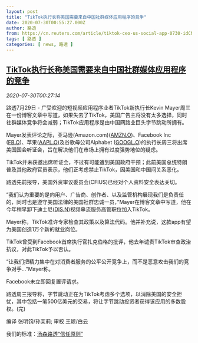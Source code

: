 ```yaml
---
layout: post
title: "TikTok执行长称美国需要来自中国社群媒体应用程序的竞争"
date: 2020-07-30T00:55:27.000Z
author: 路透
from: https://cn.reuters.com/article/tiktok-ceo-us-social-app-0730-idCNKCS24V01Z
tags: [ 路透 ]
categories: [ news, 路透 ]
---
```

<!--1596070527000-->
[TikTok执行长称美国需要来自中国社群媒体应用程序的竞争](https://cn.reuters.com/article/tiktok-ceo-us-social-app-0730-idCNKCS24V01Z)
------

<div>
<div><i>2020-07-30T00:27:14</i></div><div class="StandardArticleBody_body"><p>路透7月29日 - 广受欢迎的短视频应用程序业者TikTok新执行长Kevin Mayer周三在一份博客文章中写道，如果失去了TikTok，美国广告主将没有太多选择，同时社群媒体竞争将会减弱；TikTok应用程序是由中国网路业巨头字节跳动所拥有。 </p><p>Mayer发表评论之际，亚马逊(Amazon.com)(<span id="symbol_AMZN.O_0"><a href="//www.reuters.com/companies/AMZN.O">AMZN.O</a></span>)、Facebook Inc (<span id="symbol_FB.O_1"><a href="//www.reuters.com/companies/FB.O">FB.O</a></span>)、苹果(<span id="symbol_AAPL.O_2"><a href="//www.reuters.com/companies/AAPL.O">AAPL.O</a></span>)及谷歌母公司Alphabet (<span id="symbol_GOOGL.O_3"><a href="//www.reuters.com/companies/GOOGL.O">GOOGL.O</a></span>)的执行长周三将出席美国国会听证会，旨在解决他们在市场上拥有过度强势地位的疑虑。 </p><p>TikTok并未获邀出席听证会，不过有可能遭到美国政府干预；此前美国总统特朗普及其他政府官员表示，他们正考虑禁止TikTok，因美国和中国间关系恶化。 </p><p>路透先前报导，美国外资审议委员会(CFIUS)已经对个人资料安全表达关切。 </p><p>“我们认为重要的是向用户、广告商、创作者、以及监管机构展现我们是负责任的，同时也是遵守美国法律的美国社群忠诚一员，”Mayer在博客文章中写道，他在今年稍早卸下迪士尼(<span id="symbol_DIS.N_4"><a href="//www.reuters.com/companies/DIS.N">DIS.N</a></span>)视频串流服务高管职位加入TikTok。 </p><p>Mayer称，TikTok准许专家检查其政策以及算法代码。他并补充说，这款app有望为美国创造1万个新的就业岗位。 </p><p>TikTok曾受到Facebook首席执行官扎克伯格的批评，他去年谴责TikTok审查政治抗议，对此TikTok予以否认。 </p><p>“让我们把精力集中在对消费者服务的公平公开竞争上，而不是恶意攻击我们的竞争对手...”Mayer称。 </p><p>Facebook未立即回复置评请求。 </p><p>路透周三报导称，字节跳动正在为TikTok考虑多个选项，以消除美国的安全担忧，其中包括一笔500亿美元的交易，将让字节跳动投资者获得该应用的多数股权。(完) </p><div class="Attribution_container"><div class="Attribution_attribution"><p class="Attribution_content">编译 张明钧/孙茉莉; 审校 王颖/白云 </p></div></div><div class="StandardArticleBody_trustBadgeContainer"><span class="StandardArticleBody_trustBadgeTitle">我们的标准：</span><span class="trustBadgeUrl"><a href="https://www.thomsonreuters.cn/content/dam/openweb/documents/pdf/china/brochures/about-us-1.pdf">汤森路透“信任原则”</a></span></div></div>
</div>
